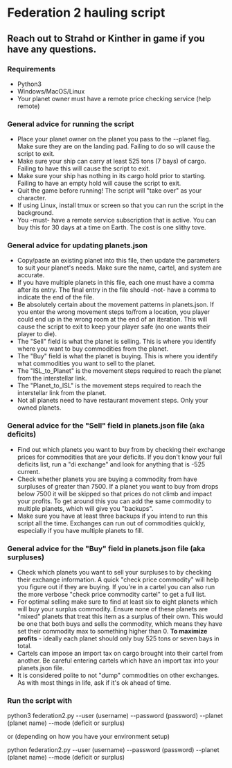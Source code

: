 # Federation 2 hauling script
## Reach out to Strahd or Kinther in game if you have any questions.

### Requirements
* Python3
* Windows/MacOS/Linux
* Your planet owner must have a remote price checking service (help remote)

### General advice for running the script
* Place your planet owner on the planet you pass to the --planet flag.  Make sure they
are on the landing pad.  Failing to do so will cause the script to exit.
* Make sure your ship can carry at least 525 tons (7 bays) of cargo.  Failing to have
this will cause the script to exit.
* Make sure your ship has nothing in its cargo hold prior to starting.  Failing to
have an empty hold will cause the script to exit.
* Quit the game before running! The script will "take over" as your character.
* If using Linux, install tmux or screen so that you can run the script in the
background.
* You -must- have a remote service subscription that is active.  You can buy
this for 30 days at a time on Earth.  The cost is one slithy tove.

### General advice for updating planets.json
* Copy/paste an existing planet into this file, then update the parameters to suit
your planet's needs.  Make sure the name, cartel, and system are accurate.
* If you have multiple planets in this file, each one must have a comma after its
entry.  The final entry in the file should -not- have a comma to indicate the end
of the file.
* Be absolutely certain about the movement patterns in planets.json.  If you enter
the wrong movement steps to/from a location, you player could end up in the wrong
room at the end of an iteration.  This will cause the script to exit to keep your
player safe (no one wants their player to die).
* The "Sell" field is what the planet is selling.  This is where you identify where
you want to buy commodities from the planet.
* The "Buy" field is what the planet is buying.  This is where you identify what
commodities you want to sell to the planet.
* The "ISL_to_Planet" is the movement steps required to reach the planet from the
interstellar link.
* The "Planet_to_ISL" is the movement steps required to reach the interstellar
link from the planet.
* Not all planets need to have restaurant movement steps.  Only your owned planets.

### General advice for the "Sell" field in planets.json file (aka deficits)
* Find out which planets you want to buy from by checking their exchange
prices for commodities that are your deficits.  If you don't know your full
deficits list, run a "di exchange" and look for anything that is -525 current.
* Check whether planets you are buying a commodity from have surpluses of 
greater than 7500.  If a planet you want to buy from drops below 7500 it will
be skipped so that prices do not climb and impact your profits.  To get around
this you can add the same commodity to multiple planets, which will give you "backups".
* Make sure you have at least three backups if you intend to run this script
all the time.  Exchanges can run out of commodities quickly, especially if you
have multiple planets to fill.

### General advice for the "Buy" field in planets.json file (aka surpluses)
* Check which planets you want to sell your surpluses to by checking their
exchange information.  A quick "check price commodity" will help you figure
out if they are buying.  If you're in a cartel you can also run the more
verbose "check price commodity cartel" to get a full list.
* For optimal selling make sure to find at least six to eight planets which will
buy your surplus commodity.  Ensure none of these planets are "mixed" planets
that treat this item as a surplus of their own.  This would be one that both
buys and sells the commodity, which means they have set their commodity max to
something higher than 0. **To maximize profits** - ideally each planet should
only buy 525 tons or seven bays in total.
* Cartels can impose an import tax on cargo brought into their cartel from
another.  Be careful entering cartels which have an import tax into your
planets.json file.
* It is considered polite to not "dump" commodities on other exchanges.  As
with most things in life, ask if it's ok ahead of time.

### Run the script with

python3 federation2.py --user (username) --password (password) --planet
(planet name) --mode (deficit or surplus)

or (depending on how you have your environment setup)

python federation2.py --user (username) --password (password) --planet
(planet name) --mode (deficit or surplus)
